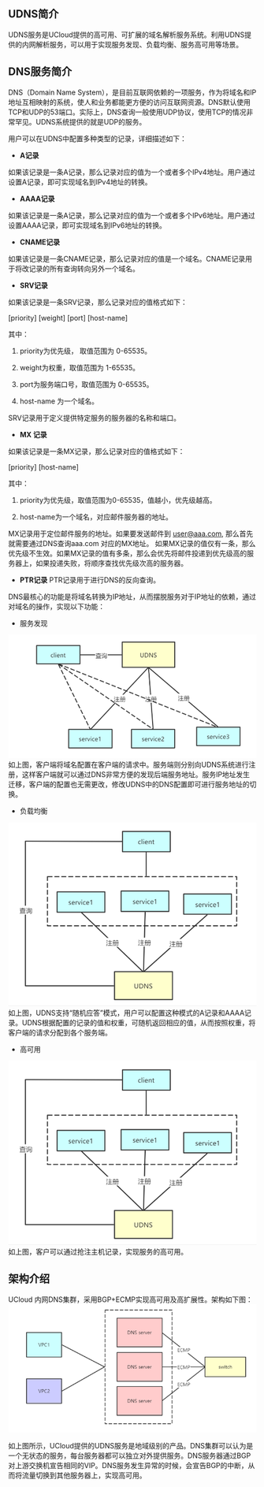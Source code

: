 
## UDNS简介
UDNS服务是UCloud提供的高可用、可扩展的域名解析服务系统。利用UDNS提供的内网解析服务，可以用于实现服务发现、负载均衡、服务高可用等场景。

## DNS服务简介
DNS（Domain Name System），是目前互联网依赖的一项服务，作为将域名和IP地址互相映射的系统，使人和业务都能更方便的访问互联网资源。DNS默认使用TCP和UDP的53端口。实际上，DNS查询一般使用UDP协议，使用TCP的情况非常罕见。UDNS系统提供的就是UDP的服务。

用户可以在UDNS中配置多种类型的记录，详细描述如下：

- **A记录**

如果该记录是一条A记录，那么记录对应的值为一个或者多个IPv4地址。用户通过设置A记录，即可实现域名到IPv4地址的转换。

- **AAAA记录**

如果该记录是一条A记录，那么记录对应的值为一个或者多个IPv6地址。用户通过设置AAAA记录，即可实现域名到IPv6地址的转换。

- **CNAME记录**

如果该记录是一条CNAME记录，那么记录对应的值是一个域名。CNAME记录用于将改记录的所有查询转向另外一个域名。

- **SRV记录**

如果该记录是一条SRV记录，那么记录对应的值格式如下：

[priority] [weight] [port] [host-name]

其中：
1. priority为优先级， 取值范围为 0-65535。

2. weight为权重，取值范围为 1-65535。

3. port为服务端口号，取值范围为 0-65535。

4. host-name 为一个域名。

SRV记录用于定义提供特定服务的服务器的名称和端口。

- **MX 记录**

如果该记录是一条MX记录，那么记录对应的值格式如下：

[priority] [host-name]

其中：
1. priority为优先级，取值范围为0-65535，值越小，优先级越高。

2. host-name为一个域名，对应邮件服务器的地址。

MX记录用于定位邮件服务的地址。如果要发送邮件到 user@aaa.com, 那么首先就需要通过DNS查询aaa.com 对应的MX地址。 如果MX记录的值仅有一条，那么优先级不生效。如果MX记录的值有多条，那么会优先将邮件投递到优先级高的服务器上，如果投递失败，将顺序查找优先级次高的服务器。

- **PTR记录**
PTR记录用于进行DNS的反向查询。


DNS最核心的功能是将域名转换为IP地址，从而摆脱服务对于IP地址的依赖，通过对域名的操作，实现以下功能：
- 服务发现

![images](/images/服务发现2.png)
如上图，客户端将域名配置在客户端的请求中。服务端则分别向UDNS系统进行注册，这样客户端就可以通过DNS非常方便的发现后端服务地址。服务IP地址发生迁移，客户端的配置也无需更改，修改UDNS中的DNS配置即可进行服务地址的切换。

- 负载均衡

![images](/images/负载均衡.png)
如上图，UDNS支持“随机应答”模式，用户可以配置这种模式的A记录和AAAA记录。UDNS根据配置的记录的值和权重，可随机返回相应的值，从而按照权重，将客户端的请求分配到各个服务端。

- 高可用

![images](/images/负载均衡.png)
如上图，客户可以通过抢注主机记录，实现服务的高可用。


## 架构介绍
UCloud 内网DNS集群，采用BGP+ECMP实现高可用及高扩展性。架构如下图：
![images](/images/DNS集群架构.png)

如上图所示，UCloud提供的UDNS服务是地域级别的产品。DNS集群可以认为是一个无状态的服务，每台服务器都可以独立对外提供服务。DNS服务器通过BGP对上游交换机宣告相同的VIP。DNS服务发生异常的时候，会宣告BGP的中断，从而将流量切换到其他服务器上，实现高可用。
